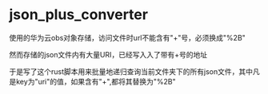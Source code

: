 # json_plus_converter
使用的华为云obs对象存储，访问文件时url不能含有"+"号，必须换成"%2B"

然而存储的json文件内有大量URI，已经写入入了带有+号的地址

于是写了这个rust脚本用来批量地递归查询当前文件夹下的所有json文件，其中凡是key为"uri"的值，如果含有"+",都将其替换为"%2B"